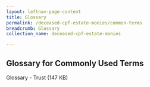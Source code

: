 ```yaml
---
layout: leftnav-page-content
title: Glossary
permalink: /deceased-cpf-estate-monies/common-terms
breadcrumb: Glossary
collection_name: deceased-cpf-estate-monies

---
```


Glossary for Commonly Used Terms
---
Glossary - Trust (147 KB)
